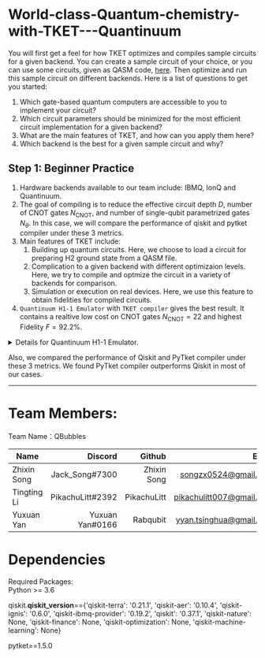 # World-class-Quantum-chemistry-with-TKET---Quantinuum
You will first get a feel for how TKET optimizes and compiles sample circuits for a given backend. You can create a sample circuit of your choice, or you can use some circuits, given as QASM code, [here](https://github.com/spendierk/ethz-hackathon22/tree/main/benchmarking/circuits). Then optimize and run this sample circuit on different backends. Here is a list of questions to get you started:

1. Which gate-based quantum computers are accessible to you to implement your circuit?
1. Which circuit parameters should be minimized for the most efficient circuit implementation for a given backend?
1. What are the main features of TKET, and how can you apply them here?
1. Which backend is the best for a given sample circuit and why?

## Step 1: Beginner Practice

1. Hardware backends available to our team include: IBMQ, IonQ and Quantinuum.
2. The goal of compiling is to reduce the effective circuit depth $D$, number of CNOT gates $N_{\text{CNOT}}$, and number of single-qubit parametrized gates $N_{\theta}$. In this case, we will compare the performance of qiskit and pytket compiler under these 3 metrics.
3. Main features of TKET include:
    1. Building up quantum circuits. Here, we choose to load a circuit for preparing H2 ground state from a QASM file.
    2. Complication to a given backend with different optimizaion levels. Here, we try to compile and optmize the circuit in a variety of backends for comparison.
    3. Simulation or execution on real devices. Here, we use this feature to obtain fidelities for compiled circuits.
4. `Quantinuum H1-1 Emulator` with `TKET compiler` gives the best result. It contains a realtive low cost on CNOT gates $N_{\text{CNOT}}=22$ and highest Fidelity $F = 92.2\%$.

<details>
<summary>
Details for Quantinuum H1-1 Emulator.
</summary>

| Backends    | Compiler    |Test file   | Qubits      |Optimization level      | $D$     | $N_{\text{CNOT}}$   |$N_{\theta}$   | Fidelity $F$ |
| ----------- | :----------: |:-----------:| :-----------: |:-----------: |:-----------: | :-----------: | :-----------: | :-----------: |
| quantinuum.hqs-lt-s1-sim  | TKET  | H2-JW   | 12          | 2          | 56      | 22       | 60        | 92.2% (emulator)     |

</details>

Also, we compared the performance of Qiskit and PyTket compiler under these 3 metrics. We found PyTket compiler outperforms Qiskit in most of our cases.

---

# Team Members:
Team Name：QBubbles

| Name            | Discord         | Github       |  Email
| --------------- | --------------: |--------------:|--------------:|
| Zhixin Song | Jack_Song#7300  | Zhixin Song  |   songzx0524@gmail.com |
| Tingting Li | PikachuLitt#2392 | PikachuLitt  | pikachulitt007@gmail.com |
| Yuxuan Yan  | Yuxuan Yan#0166 |  Rabqubit  |  yyan.tsinghua@gmail.com    |


# Dependencies
Required Packages:\
Python >= 3.6

qiskit.__qiskit_version__=={'qiskit-terra': '0.21.1', 'qiskit-aer': '0.10.4', 'qiskit-ignis': '0.6.0', 'qiskit-ibmq-provider': '0.19.2', 'qiskit': '0.37.1', 'qiskit-nature': None, 'qiskit-finance': None, 'qiskit-optimization': None, 'qiskit-machine-learning': None}

pytket==1.5.0

